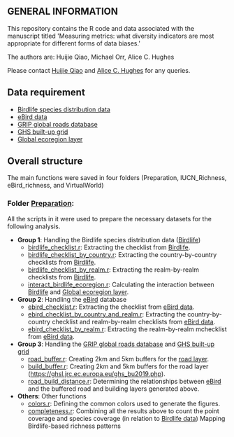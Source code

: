 ## GENERAL INFORMATION ##

This repository contains the R code and data associated with the manuscript titled 'Measuring metrics: what diversity indicators are most appropriate for different forms of data biases.'

The authors are:
Huijie Qiao, Michael Orr, Alice C. Hughes

Please contact [Huijie Qiao](huijieqiao@gmail.com) and [Alice C. Hughes](ach_conservation3@hotmail.com) for any queries.

## Data requirement ##
- [Birdlife species distribution data](http://datazone.birdlife.org)
- [eBird data](https://download.ebird.org/ebd/prepackaged/ebd_relDec-2021.tar)
- [GRIP global roads database](https://www.globio.info/download-grip-dataset)
- [GHS built-up grid](https://ghsl.jrc.ec.europa.eu/ghs_bu2019.php)
- [Global ecoregion layer](https://ecoregions.appspot.com)

## Overall structure ##

The main functions were saved in four folders (Preparation, IUCN_Richness, eBird_richness, and VirtualWorld)
### Folder [Preparation](https://github.com/qiaohj/ES_50/tree/master/Preparation): ###
All the scripts in it were used to prepare the necessary datasets for the following analysis.
  - __Group 1__: Handling the Birdlife species distribution data ([Birdlife](http://datazone.birdlife.org))
    - [birdlife_checklist.r](https://github.com/qiaohj/ES_50/blob/master/Preparation/birdlife_checklist.r): Extracting the checklist from [Birdlife](http://datazone.birdlife.org).
    - [birdlife_checklist_by_country.r](https://github.com/qiaohj/ES_50/blob/master/Preparation/birdlife_checklist_by_country.r): Extracting the country-by-country checklists from [Birdlife](http://datazone.birdlife.org).
    - [birdlife_checklist_by_realm.r](https://github.com/qiaohj/ES_50/blob/master/Preparation/birdlife_checklist_by_realm.r): Extracting the realm-by-realm checklists from [Birdlife](http://datazone.birdlife.org).
    - [interact_birdlife_ecoregion.r](https://github.com/qiaohj/ES_50/blob/master/Preparation/interact_birdlife_ecoregion.r): Calculating the interaction between [Birdlife](http://datazone.birdlife.org) and [Global ecoregion layer](https://ecoregions.appspot.com).
  - __Group 2__: Handling the [eBird](https://download.ebird.org/ebd/prepackaged/ebd_relDec-2021.tar) database
    - [ebird_checklist.r](https://github.com/qiaohj/ES_50/blob/master/Preparation/ebird_checklist.r): Extracting the checklist from [eBird data](https://download.ebird.org/ebd/prepackaged/ebd_relDec-2021.tar).
    - [ebird_checklist_by_country_and_realm.r](https://github.com/qiaohj/ES_50/blob/master/Preparation/ebird_checklist_by_country_and_realm.r): Extracting the country-by-country checklist and realm-by-realm checklists from [eBird data](https://download.ebird.org/ebd/prepackaged/ebd_relDec-2021.tar).
    - [ebird_checklist_by_realm.r](https://github.com/qiaohj/ES_50/blob/master/Preparation/ebird_checklist_by_realm.r): Extracting the realm-by-realm mchecklist from [eBird data](https://download.ebird.org/ebd/prepackaged/ebd_relDec-2021.tar).
  - __Group 3__: Handling the [GRIP global roads database](https://www.globio.info/download-grip-dataset) and [GHS built-up grid](https://ghsl.jrc.ec.europa.eu/ghs_bu2019.php)
    - [road_buffer.r](https://github.com/qiaohj/ES_50/blob/master/Preparation/road_buffer.r): Creating 2km and 5km buffers for the [road layer](https://www.globio.info/download-grip-dataset).
    - [build_buffer.r](https://github.com/qiaohj/ES_50/blob/master/Preparation/build_buffer.r): Creating 2km and 5km buffers for the road layer (https://ghsl.jrc.ec.europa.eu/ghs_bu2019.php).
    - [road_build_distance.r](https://github.com/qiaohj/ES_50/blob/master/Preparation/road_build_distance.r): Determining the relationships between  [eBird](https://download.ebird.org/ebd/prepackaged/ebd_relDec-2021.tar) and the buffered road and building layers generated above.
  - __Others__: Other functions
    - [colors.r](https://github.com/qiaohj/ES_50/blob/master/Preparation/colors.r): Defining the common colors used to generate the figures.
    - [completeness.r](https://github.com/qiaohj/ES_50/blob/master/Preparation/completeness.r): Combining all the results above to count the point coverage and species coverage (in relation to [Birdlife data](http://datazone.birdlife.org)) 
Mapping Birdlife-based richness patterns
